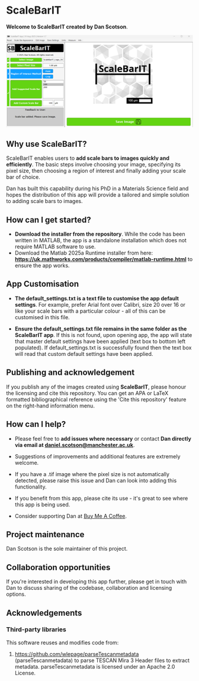 # ScaleBarIT

**Welcome to ScaleBarIT created by Dan Scotson**.

![Screenshot of ScaleBarIT v1.6](ScaleBarIT_Screenshot_v17.png "ScaleBarIT v1.7 screenshot")

## Why use ScaleBarIT?
ScaleBarIT enables users to **add scale bars to images quickly and efficiently**. The basic steps involve choosing your image, specifying its pixel size, then choosing a region of interest and finally adding your scale bar of choice.

Dan has built this capability during his PhD in a Materials Science field and hopes the distribution of this app will provide a tailored and simple solution to adding scale bars to images.

## How can I get started?
- **Download the installer from the repository**. While the code has been written in MATLAB, the app is a standalone installation which does not require MATLAB software to use.
- Download the Matlab 2025a Runtime installer from here: **https://uk.mathworks.com/products/compiler/matlab-runtime.html** to ensure the app works.



## App Customisation
- **The default_settings.txt is a text file to customise the app default settings**. For example, prefer Arial font over Calibri, size 20 over 16 or like your scale bars with a particular colour - all of this can be customised in this file.

- **Ensure the default_settings.txt file remains in the same folder as the ScaleBarIT app**. If this is not found, upon opening app, the app will state that master default settings have been applied (text box to bottom left populated). If default_settings.txt is successfully found then the text box will read that custom default settings have been applied.

## Publishing and acknowledgement
If you publish any of the images created using **ScaleBarIT**, please honour the licensing and cite this repository. You can get an APA or LaTeX formatted bibliographical reference using the 'Cite this repository' feature on the right-hand information menu.

## How can I help?
- Please feel free to **add issues where necessary** or contact **Dan directly via email at daniel.scotson@manchester.ac.uk**.

- Suggestions of improvements and additional features are extremely welcome. 

- If you have a .tif image where the pixel size is not automatically detected, please raise this issue and Dan can look into adding this functionality.

- If you benefit from this app, please cite its use - it's great to see where this app is being used.

- Consider supporting Dan at [Buy Me A Coffee](https://buymeacoffee.com/danscotson).

## Project maintenance
Dan Scotson is the sole maintainer of this project.

## Collaboration opportunities
If you're interested in developing this app further, please get in touch with Dan to discuss sharing of the codebase, collaboration and licensing options.

## Acknowledgements

### Third-party libraries

This software reuses and modifies code from:

1) https://github.com/wlepage/parseTescanmetadata (parseTescanmetadata) to parse TESCAN Mira 3 Header files to extract metadata. parseTescanmetadata is licensed under an Apache 2.0 License.
